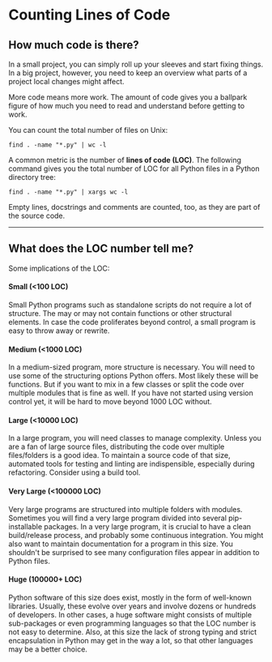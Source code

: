
# Counting Lines of Code

## How much code is there?

In a small project, you can simply roll up your sleeves and start fixing things. In a big project, however, you need to keep an overview what parts of a project local changes might affect.

More code means more work. The amount of code gives you a ballpark figure of how much you need to read and understand before getting to work.

You can count the total number of files on Unix:

    find . -name "*.py" | wc -l

A common metric is the number of **lines of code (LOC)**. The following command gives you the total number of LOC for all Python files in a Python directory tree:

    find . -name "*.py" | xargs wc -l

Empty lines, docstrings and comments are counted, too, as they are part of the source code.

----

## What does the LOC number tell me?

Some implications of the LOC:

#### Small (<100 LOC)

Small Python programs such as standalone scripts do not require a lot of structure.
The may or may not contain functions or other structural elements.
In case the code proliferates beyond control, a small program is easy to throw away or rewrite.

#### Medium (<1000 LOC)

In a medium-sized program, more structure is necessary.
You will need to use some of the structuring options Python offers.
Most likely these will be functions.
But if you want to mix in a few classes or split the code over multiple modules that is fine as well.
If you have not started using version control yet, it will be hard to move beyond 1000 LOC without.

#### Large  (<10000 LOC)

In a large program, you will need classes to manage complexity.
Unless you are a fan of large source files, distributing the code over multiple files/folders is a good idea.
To maintain a source code of that size, automated tools for testing and linting are indispensible, especially during refactoring. Consider using a build tool.

#### Very Large (<100000 LOC)

Very large programs are structured into multiple folders with modules. Sometimes you will find a very large program divided into several pip-installable packages.
In a very large program, it is crucial to have a clean build/release process, and probably some continuous integration.
You might also want to maintain documentation for a program in this size. You shouldn't be surprised to see many configuration files appear in addition to Python files.

#### Huge (100000+ LOC)

Python software of this size does exist, mostly in the form of well-known libraries.
Usually, these evolve over years and involve dozens or hundreds of developers.
In other cases, a huge software might consists of multiple sub-packages or even programming languages so that the LOC number is not easy to determine. Also, at this size the lack of strong typing and strict encapsulation in Python may get in the way a lot, so that other languages may be a better choice.
